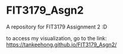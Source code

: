 # FIT3179_Asgn2
A repository for FIT3179 Assignment 2 :D

to access my visualization, go to the link: https://tankeehong.github.io/FIT3179_Asgn2/
